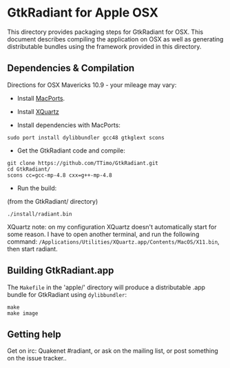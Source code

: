 GtkRadiant for Apple OSX
========================

This directory provides packaging steps for GtkRadiant for OSX. This document describes compiling the application on OSX as well as generating distributable bundles using the framework provided in this directory.

Dependencies & Compilation
--------------------------

Directions for OSX Mavericks 10.9 - your mileage may vary:

- Install [MacPorts](http://macports.org).
- Install [XQuartz](http://xquartz.macosforge.org/)

- Install dependencies with MacPorts:

```
sudo port install dylibbundler gcc48 gtkglext scons
```

- Get the GtkRadiant code and compile:

```
git clone https://github.com/TTimo/GtkRadiant.git
cd GtkRadiant/
scons cc=gcc-mp-4.8 cxx=g++-mp-4.8
```

- Run the build:

(from the GtkRadiant/ directory)
```
./install/radiant.bin
```

XQuartz note: on my configuration XQuartz doesn't automatically start for some reason. I have to open another terminal, and run the following command: `/Applications/Utilities/XQuartz.app/Contents/MacOS/X11.bin`, then start radiant. 
    
Building GtkRadiant.app
-----------------------

The `Makefile` in the 'apple/' directory will produce a distributable .app bundle for GtkRadiant using `dylibbundler`:

```
make
make image
```

Getting help
------------

Get on irc: Quakenet #radiant, or ask on the mailing list, or post something on the issue tracker..

